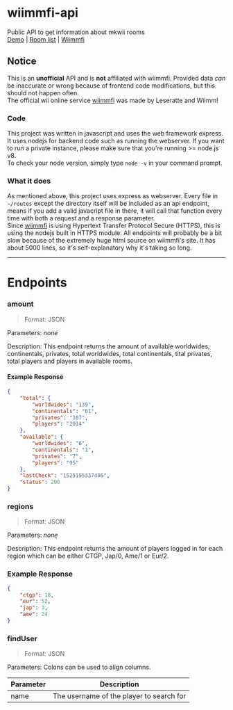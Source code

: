# wiimmfi-api
Public API to get information about mkwii rooms<br/>
<a href="https://wiimmfi.glitch.me/">Demo</a> | <a href="https://wiimmfi.de/mkw/list">Room list</a> | <a href="https://wiimmfi.de">Wiimmfi</a>

## Notice
This is an **unofficial** API and is **not** affiliated with wiimmfi. Provided data *can* be inaccurate or wrong because of frontend code modifications, but this should not happen often.<br/>
The official wii online service <a href="https://wiimmfi.de/">wiimmfi</a> was made by Leseratte and Wiimm! 

### Code
This project was written in javascript and uses the web framework express. It uses nodejs for backend code such as running the webserver.
If you want to run a private instance, please make sure that you're running >= node.js v8.<br/>
To check your node version, simply type `node -v` in your command prompt.

### What it does
As mentioned above, this project uses express as webserver. Every file in `~/routes` except the directory itself will be included as an api endpoint, means if you add a valid javacript file in there, it will call that function every time with both a request and a response parameter.<br/>
Since <a href="https://wiimmfi.de/">wiimmfi</a> is using Hypertext Transfer Protocol Secure (HTTPS), this is using the nodejs built in HTTPS module. 
All endpoints will probably be a bit slow because of the extremely huge html source on wiimmfi's site. It has about 5000 lines, so it's self-explanatory why it's taking so long.

------
# Endpoints

### amount
> Format: JSON

Parameters: *none*

Description: This endpoint returns the amount of available worldwides, continentals, privates, total worldwides, total continentals, tital privates, total players and players in available rooms.
#### Example Response
```json
{
    "total": {
        "worldwides": "139",
        "continentals": "61",
        "privates": "107",
        "players": "2014"
    },
    "available": {
        "worldwides": "6",
        "continentals": "1",
        "privates": "7",
        "players": "95"
    },
    "lastCheck": "1525195337486",
    "status": 200
}
```

### regions
> Format: JSON

Parameters: *none*

Description: This endpoint returns the amount of players logged in for each region which can be either CTGP, Jap/0, Ame/1 or Eur/2.
### Example Response
```json
{
    "ctgp": 18,
    "eur": 52,
    "jap": 3,
    "ame": 24
}
```

### findUser
> Format: JSON

Parameters: 
Colons can be used to align columns.

| Parameter     | Description   |
| ------------- | --------------|
| name          | The username of the player to search for
